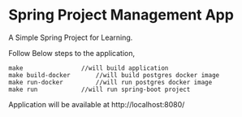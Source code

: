 # Spring Project Management App

A Simple Spring Project for Learning.

Follow Below steps to the application,

```
make 				//will build application
make build-docker		//will build postgres docker image
make run-docker			//will run postgres docker image
make run			//will run spring-boot project
```

Application will be available at http://localhost:8080/



